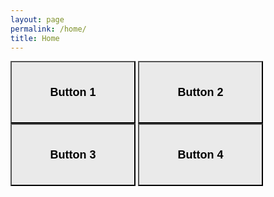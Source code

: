 ```yaml
---
layout: page
permalink: /home/
title: Home
---
```


<div class="window-container">

<button class="window-button" style="width: 200px; height: 100px; background-color: #eaeaea; font-size: 18px; font-weight: bold;">Button 1</button>
<button class="window-button" style="width: 200px; height: 100px; background-color: #eaeaea; font-size: 18px; font-weight: bold;">Button 2</button>
<button class="window-button" style="width: 200px; height: 100px; background-color: #eaeaea; font-size: 18px; font-weight: bold;">Button 3</button>
<button class="window-button" style="width: 200px; height: 100px; background-color: #eaeaea; font-size: 18px; font-weight: bold;">Button 4</button>

</div>


